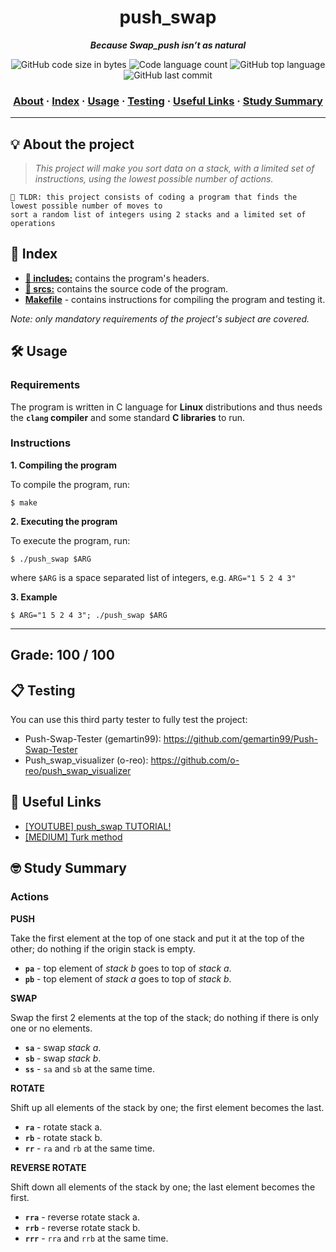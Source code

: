 <h1 align="center">
  push_swap
</h1>

<p align="center">
	<b><i>Because Swap_push isn’t as natural</i></b><br>
</p>

<p align="center">
	<img alt="GitHub code size in bytes" src="https://img.shields.io/github/languages/code-size/RnSiilva/42_push_swap?color=blueviolet" />
	<img alt="Code language count" src="https://img.shields.io/github/languages/count/RnSiilva/42_push_swap?color=blue" />
	<img alt="GitHub top language" src="https://img.shields.io/github/languages/top/RnSiilva/42_push_swap?color=blue" />
	<img alt="GitHub last commit" src="https://img.shields.io/github/last-commit/RnSiilva/42_push_swap?color=brightgreen" />
</p>

<h3 align="center">
	<a href="#%EF%B8%8F-about">About</a>
	<span> · </span>
	<a href="#-index">Index</a>
	<span> · </span>
	<a href="#%EF%B8%8F-usage">Usage</a>
	<span> · </span>
	<a href="#-testing">Testing</a>
	<span> · </span>
	<a href="#-useful-links">Useful Links</a>
	<span> · </span>
	<a href="#-study-summary">Study Summary</a>
</h3>

---

## 💡 About the project

> _This project will make you sort data on a stack, with a limited set of instructions, using the lowest possible number of actions._

	🚀 TLDR: this project consists of coding a program that finds the lowest possible number of moves to
	sort a random list of integers using 2 stacks and a limited set of operations

## 📑 Index

* [**📁 includes:**](push_swap/inc/) contains the program's headers.
* [**📁 srcs:**](push_swap/srcs/) contains the source code of the program.
* [**Makefile**](push_swap/Makefile) - contains instructions for compiling the program and testing it.

_Note: only mandatory requirements of the project's subject are covered._

## 🛠️ Usage

### Requirements

The program is written in C language for **Linux** distributions and thus needs the **`clang` compiler** and some standard **C libraries** to run.

### Instructions

**1. Compiling the program**

To compile the program, run:

```shell
$ make
```

**2. Executing the program**

To execute the program, run:

```shell
$ ./push_swap $ARG
```

where `$ARG` is a space separated list of integers, e.g. `ARG="1 5 2 4 3"`

**3. Example**
```shell
$ ARG="1 5 2 4 3"; ./push_swap $ARG
```

---
## Grade: 100 / 100

## 📋 Testing

You can use this third party tester to fully test the project:

- Push-Swap-Tester (gemartin99): https://github.com/gemartin99/Push-Swap-Tester
- Push_swap_visualizer (o-reo): https://github.com/o-reo/push_swap_visualizer


## 📌 Useful Links

* [[YOUTUBE] push_swap TUTORIAL!](https://www.youtube.com/watch?v=wRvipSG4Mmk)
* [[MEDIUM] Turk method](https://medium.com/@ayogun/push-swap-c1f5d2d41e97)

## 🤓 Study Summary

### Actions

**PUSH**

Take the first element at the top of one stack and put it at the top of the other; do nothing if the origin stack is empty.

* **`pa`** - top element of _stack b_ goes to top of _stack a_.
* **`pb`** - top element of _stack a_ goes to top of _stack b_.

**SWAP**

Swap the first 2 elements at the top of the stack; do nothing if there is only one or no elements.

* **`sa`** - swap  _stack a_.
* **`sb`** - swap  _stack b_.
* **`ss`** - `sa` and `sb` at the same time.

**ROTATE**

Shift up all elements of the stack by one; the first element becomes the last.

* **`ra`** - rotate stack a.
* **`rb`** - rotate stack b.
* **`rr`** - `ra` and `rb` at the same time.

**REVERSE ROTATE**

Shift down all elements of the stack by one; the last element becomes the first.

* **`rra`** - reverse rotate stack a.
* **`rrb`** - reverse rotate stack b.
* **`rrr`** - `rra` and `rrb` at the same time.
